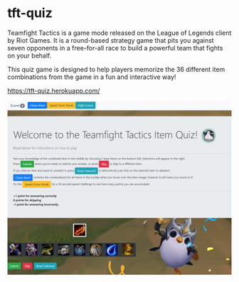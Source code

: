 # tft-quiz
 
Teamfight Tactics is a game mode released on the League of Legends client by Riot Games. It is a round-based strategy game that pits you against seven opponents in a free-for-all race to build a powerful team that fights on your behalf.
 
This quiz game is designed to help players memorize the 36 different item combinations from the game in a fun and interactive way!

https://tft-quiz.herokuapp.com/

<img src= "pic.PNG" width="700">
